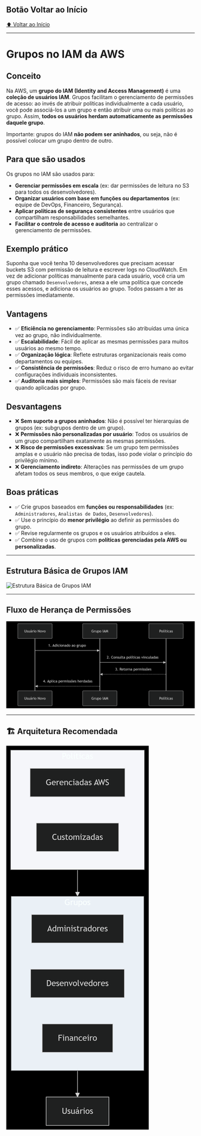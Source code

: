 ## Botão Voltar ao Início
[⬆️ Voltar ao Início](https://github.com/Marcos-Ramoss/aws-cloud-practitioner)

---

# Grupos no IAM da AWS

## Conceito

Na AWS, um **grupo do IAM (Identity and Access Management)** é uma **coleção de usuários IAM**. Grupos facilitam o gerenciamento de permissões de acesso: ao invés de atribuir políticas individualmente a cada usuário, você pode associá-los a um grupo e então atribuir uma ou mais políticas ao grupo. Assim, **todos os usuários herdam automaticamente as permissões daquele grupo**.

Importante: grupos do IAM **não podem ser aninhados**, ou seja, não é possível colocar um grupo dentro de outro.

## Para que são usados

Os grupos no IAM são usados para:
- **Gerenciar permissões em escala** (ex: dar permissões de leitura no S3 para todos os desenvolvedores).
- **Organizar usuários com base em funções ou departamentos** (ex: equipe de DevOps, Financeiro, Segurança).
- **Aplicar políticas de segurança consistentes** entre usuários que compartilham responsabilidades semelhantes.
- **Facilitar o controle de acesso e auditoria** ao centralizar o gerenciamento de permissões.

## Exemplo prático

Suponha que você tenha 10 desenvolvedores que precisam acessar buckets S3 com permissão de leitura e escrever logs no CloudWatch. Em vez de adicionar políticas manualmente para cada usuário, você cria um grupo chamado `Desenvolvedores`, anexa a ele uma política que concede esses acessos, e adiciona os usuários ao grupo. Todos passam a ter as permissões imediatamente.

## Vantagens

- ✅ **Eficiência no gerenciamento**: Permissões são atribuídas uma única vez ao grupo, não individualmente.
- ✅ **Escalabilidade**: Fácil de aplicar as mesmas permissões para muitos usuários ao mesmo tempo.
- ✅ **Organização lógica**: Reflete estruturas organizacionais reais como departamentos ou equipes.
- ✅ **Consistência de permissões**: Reduz o risco de erro humano ao evitar configurações individuais inconsistentes.
- ✅ **Auditoria mais simples**: Permissões são mais fáceis de revisar quando aplicadas por grupo.

## Desvantagens

- ❌ **Sem suporte a grupos aninhados**: Não é possível ter hierarquias de grupos (ex: subgrupos dentro de um grupo).
- ❌ **Permissões não personalizadas por usuário**: Todos os usuários de um grupo compartilham exatamente as mesmas permissões.
- ❌ **Risco de permissões excessivas**: Se um grupo tem permissões amplas e o usuário não precisa de todas, isso pode violar o princípio do privilégio mínimo.
- ❌ **Gerenciamento indireto**: Alterações nas permissões de um grupo afetam todos os seus membros, o que exige cautela.

## Boas práticas

- ✅ Crie grupos baseados em **funções ou responsabilidades** (ex: `Administradores`, `Analistas de Dados`, `Desenvolvedores`).
- ✅ Use o princípio do **menor privilégio** ao definir as permissões do grupo.
- ✅ Revise regularmente os grupos e os usuários atribuídos a eles.
- ✅ Combine o uso de grupos com **políticas gerenciadas pela AWS ou personalizadas**.

---


## Estrutura Básica de Grupos IAM
![Estrutura Básica de Grupos IAM](/images/Estrutura%20Básica%20de%20Grupos%20IAM.png)

---

##  Fluxo de Herança de Permissões
![Fluxo de Herança de Permissões](/images/Fluxo%20de%20Herança%20de%20Permissões.png)

---

## 🏗️ Arquitetura Recomendada
![Arquitetura Recomendada](/images/Arquitetura%20Recomendada.png)




